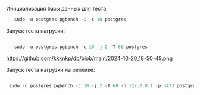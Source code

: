 
Инициализация базы данных для теста:
```sql
   sudo -u postgres pgbench -i -s 10 postgres
```

Запуск теста нагрузки:
```sql

   sudo -u postgres pgbench -c 10 -j 2 -T 60 postgres

```
https://github.com/kkknkp/db/blob/main/2024-10-20_18-50-49.png


Запуск теста нагрузки на реплике:
```sql

 sudo -u postgres pgbench -c 10 -j 2 -T 60 -h 127.0.0.1 -p 5433 postgres

```
